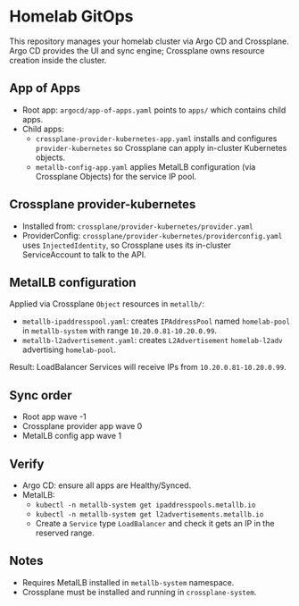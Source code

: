 # Homelab GitOps

This repository manages your homelab cluster via Argo CD and Crossplane. Argo CD provides the UI and sync engine; Crossplane owns resource creation inside the cluster.

## App of Apps

- Root app: `argocd/app-of-apps.yaml` points to `apps/` which contains child apps.
- Child apps:
  - `crossplane-provider-kubernetes-app.yaml` installs and configures `provider-kubernetes` so Crossplane can apply in-cluster Kubernetes objects.
  - `metallb-config-app.yaml` applies MetalLB configuration (via Crossplane Objects) for the service IP pool.

## Crossplane provider-kubernetes

- Installed from: `crossplane/provider-kubernetes/provider.yaml`
- ProviderConfig: `crossplane/provider-kubernetes/providerconfig.yaml` uses `InjectedIdentity`, so Crossplane uses its in-cluster ServiceAccount to talk to the API.

## MetalLB configuration

Applied via Crossplane `Object` resources in `metallb/`:

- `metallb-ipaddresspool.yaml`: creates `IPAddressPool` named `homelab-pool` in `metallb-system` with range `10.20.0.81-10.20.0.99`.
- `metallb-l2advertisement.yaml`: creates `L2Advertisement` `homelab-l2adv` advertising `homelab-pool`.

Result: LoadBalancer Services will receive IPs from `10.20.0.81-10.20.0.99`.

## Sync order

- Root app wave -1
- Crossplane provider app wave 0
- MetalLB config app wave 1

## Verify

- Argo CD: ensure all apps are Healthy/Synced.
- MetalLB:
  - `kubectl -n metallb-system get ipaddresspools.metallb.io`
  - `kubectl -n metallb-system get l2advertisements.metallb.io`
  - Create a `Service` type `LoadBalancer` and check it gets an IP in the reserved range.

## Notes

- Requires MetalLB installed in `metallb-system` namespace.
- Crossplane must be installed and running in `crossplane-system`.
